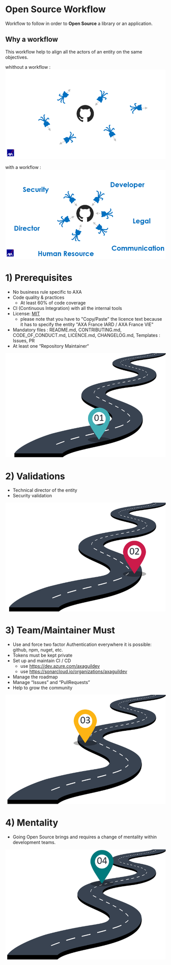 # Open Source Workflow

Workflow to follow in order to **Open Source** a library or an application.

## Why a workflow

This workflow help to align all the actors of an entity on the same objectives.

whithout a workflow :
![Why a workflow](./images/why-workflow-1.png)

with a workflow :
![Why a workflow](./images/why-workflow-2.png)

# 1) Prerequisites

- No business rule specific to AXA
- Code quality & practices
  - At least 60% of code coverage
- CI (Continuous Integration) with all the internal tools
- License: [MIT](https://github.com/AxaGuilDEv/react-oidc/blob/master/LICENSE)
  - please note that you have to "Copy/Paste" the licence text because it has to specify the entity "AXA France IARD / AXA France VIE"
- Mandatory files : README.md, CONTRIBUTING.md, CODE_OF_CONDUCT.md, LICENCE.md, CHANGELOG.md, Templates : Issues, PR
- At least one “Repository Maintainer“


![Workflow step 1](./images/workflow-step1.png)

# 2) Validations

- Technical director of the entity
- Security validation

![Workflow step 2](./images/workflow-step2.png)

# 3) Team/Maintainer Must

- Use and force two factor Authentication everywhere it is possible: github, npm, nuget, etc.
- Tokens must be kept private
- Set up and maintain CI / CD
  - use https://dev.azure.com/axaguildev
  - use https://sonarcloud.io/organizations/axaguildev
- Manage the roadmap
- Manage “Issues” and “PullRequests”
- Help to grow the community

![Workflow step 3](./images/workflow-step3.png)

# 4) Mentality

- Going Open Source brings and requires a change of mentality within development teams.

![Workflow step 4](./images/workflow-step4.png)
